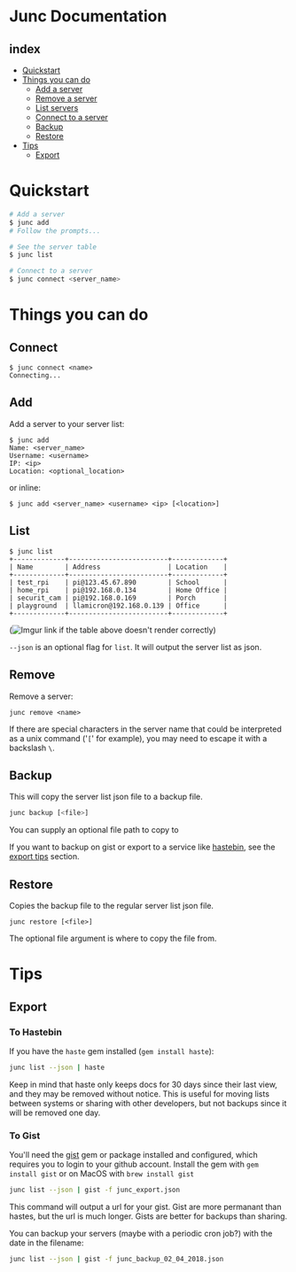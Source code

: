 # Junc Documentation

## index
* [Quickstart](#quickstart)
* [Things you can do](#things-you-can-do)
  * [Add a server](#add)
  * [Remove a server](#remove)
  * [List servers](#list)
  * [Connect to a server](#connect)
  * [Backup](#backup)
  * [Restore](#restore)
* [Tips](#tips)
  * [Export](#export)

# Quickstart
```sh
# Add a server
$ junc add
# Follow the prompts...

# See the server table
$ junc list

# Connect to a server
$ junc connect <server_name>
```

# Things you can do

## Connect
```
$ junc connect <name>
Connecting...
```

## Add
Add a server to your server list:
```
$ junc add
Name: <server_name>
Username: <username>
IP: <ip>
Location: <optional_location>
```
or inline:
```
$ junc add <server_name> <username> <ip> [<location>]
```

## List
```
$ junc list
+-------------+-------------------------+-------------+
| Name        | Address                 | Location    |
+-------------+-------------------------+-------------+
| test_rpi    | pi@123.45.67.890        | School      |
| home_rpi    | pi@192.168.0.134        | Home Office |
| securit_cam | pi@192.168.0.169        | Porch       |
| playground  | llamicron@192.168.0.139 | Office      |
+-------------+-------------------------+-------------+
```
(![Imgur link](https://i.imgur.com/fDjotEs.png) if the table above doesn't render correctly)

`--json` is an optional flag for `list`. It will output the server list as json.

## Remove
Remove a server:
```
junc remove <name>
```
If there are special characters in the server name that could be interpreted as a unix command ('`[`' for example), you may need to escape it with a backslash `\`.

## Backup
This will copy the server list json file to a backup file.
```sh
junc backup [<file>]
```
You can supply an optional file path to copy to

If you want to backup on gist or export to a service like [hastebin](http://hastebin.com), see the [export tips](#export) section.

## Restore
Copies the backup file to the regular server list json file.
```
junc restore [<file>]
```
The optional file argument is where to copy the file from.


# Tips
## Export
### To Hastebin
If you have the `haste` gem installed (`gem install haste`):
```sh
junc list --json | haste
```
Keep in mind that haste only keeps docs for 30 days since their last view, and they may be removed without notice. This is useful for moving lists between systems or sharing with other developers, but not backups since it will be removed one day.

### To Gist
You'll need the [gist](https://github.com/defunkt/gist) gem or package installed and configured, which requires you to login to your github account. Install the gem with `gem install gist` or on MacOS with `brew install gist`
```sh
junc list --json | gist -f junc_export.json
```
This command will output a url for your gist. Gist are more permanant than hastes, but the url is much longer. Gists are better for backups than sharing.

You can backup your servers (maybe with a periodic cron job?) with the date in the filename:
```sh
junc list --json | gist -f junc_backup_02_04_2018.json
```
